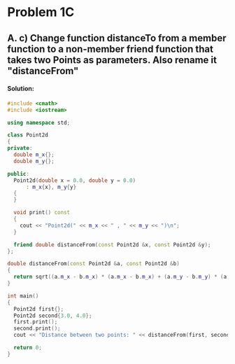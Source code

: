 # Problem 1C

## A. c) Change function distanceTo from a member function to a non-member friend function that takes two Points as parameters. Also rename it "distanceFrom"

#### **Solution:**

```c++
#include <cmath>
#include <iostream>

using namespace std;

class Point2d
{
private:
  double m_x{};
  double m_y{};

public:
  Point2d(double x = 0.0, double y = 0.0)
      : m_x{x}, m_y{y}
  {
  }

  void print() const
  {
    cout << "Point2d(" << m_x << " , " << m_y << ")\n";
  }

  friend double distanceFrom(const Point2d &x, const Point2d &y);
};

double distanceFrom(const Point2d &a, const Point2d &b)
{
  return sqrt((a.m_x - b.m_x) * (a.m_x - b.m_x) + (a.m_y - b.m_y) * (a.m_y - b.m_y));
}

int main()
{
  Point2d first{};
  Point2d second{3.0, 4.0};
  first.print();
  second.print();
  cout << "Distance between two points: " << distanceFrom(first, second) << '\n';

  return 0;
}
```
